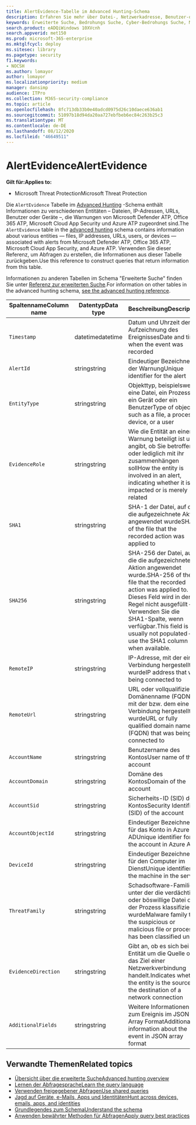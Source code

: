 ```yaml
---
title: AlertEvidence-Tabelle im Advanced Hunting-Schema
description: Erfahren Sie mehr über Datei-, Netzwerkadresse, Benutzer-oder Geräteinformationen, die mit generierten Warnungen in der AlertEvidence-Tabelle des Advanced Hunting-Schemas verknüpft sind.
keywords: Erweiterte Suche, Bedrohungs Suche, Cyber-Bedrohungs Suche, Microsoft Threat Protection, Microsoft 365, MTP, m365, Suche, Abfrage, Telemetrie, Schemareferenz, Kusto, Tabelle, Spalte, Datentyp, Beschreibung, alertinfo, Warnung, Entitäten, Evidence, File, IP-Adresse, Gerät, Computer, Benutzer, Konto
search.product: eADQiWindows 10XVcnh
search.appverid: met150
ms.prod: microsoft-365-enterprise
ms.mktglfcycl: deploy
ms.sitesec: library
ms.pagetype: security
f1.keywords:
- NOCSH
ms.author: lomayor
author: lomayor
ms.localizationpriority: medium
manager: dansimp
audience: ITPro
ms.collection: M365-security-compliance
ms.topic: article
ms.openlocfilehash: 8fc713db33b0e40adcd0975d26c10daece636ab1
ms.sourcegitcommit: 51097b18d94da20aa727ebfbeb6ec84c263b25c3
ms.translationtype: MT
ms.contentlocale: de-DE
ms.lasthandoff: 08/12/2020
ms.locfileid: "46649511"
---
```

# <a name="alertevidence"></a><span data-ttu-id="98ca0-104">AlertEvidence</span><span class="sxs-lookup"><span data-stu-id="98ca0-104">AlertEvidence</span></span>

<span data-ttu-id="98ca0-105">**Gilt für:**</span><span class="sxs-lookup"><span data-stu-id="98ca0-105">**Applies to:**</span></span>
- <span data-ttu-id="98ca0-106">Microsoft Threat Protection</span><span class="sxs-lookup"><span data-stu-id="98ca0-106">Microsoft Threat Protection</span></span>

<span data-ttu-id="98ca0-107">Die `AlertEvidence` Tabelle im [Advanced Hunting](advanced-hunting-overview.md) -Schema enthält Informationen zu verschiedenen Entitäten – Dateien, IP-Adressen, URLs, Benutzer oder Geräte –, die Warnungen von Microsoft Defender ATP, Office 365 ATP, Microsoft Cloud App Security und Azure ATP zugeordnet sind.</span><span class="sxs-lookup"><span data-stu-id="98ca0-107">The `AlertEvidence` table in the [advanced hunting](advanced-hunting-overview.md) schema contains information about various entities — files, IP addresses, URLs, users, or devices — associated with alerts from Microsoft Defender ATP, Office 365 ATP, Microsoft Cloud App Security, and Azure ATP.</span></span> <span data-ttu-id="98ca0-108">Verwenden Sie dieser Referenz, um Abfragen zu erstellen, die Informationen aus dieser Tabelle zurückgeben.</span><span class="sxs-lookup"><span data-stu-id="98ca0-108">Use this reference to construct queries that return information from this table.</span></span>

<span data-ttu-id="98ca0-109">Informationen zu anderen Tabellen im Schema "Erweiterte Suche" finden Sie unter [Referenz zur erweiterten Suche](advanced-hunting-schema-tables.md).</span><span class="sxs-lookup"><span data-stu-id="98ca0-109">For information on other tables in the advanced hunting schema, [see the advanced hunting reference](advanced-hunting-schema-tables.md).</span></span>

| <span data-ttu-id="98ca0-110">Spaltenname</span><span class="sxs-lookup"><span data-stu-id="98ca0-110">Column name</span></span> | <span data-ttu-id="98ca0-111">Datentyp</span><span class="sxs-lookup"><span data-stu-id="98ca0-111">Data type</span></span> | <span data-ttu-id="98ca0-112">Beschreibung</span><span class="sxs-lookup"><span data-stu-id="98ca0-112">Description</span></span> |
|-------------|-----------|-------------|
| `Timestamp` | <span data-ttu-id="98ca0-113">datetime</span><span class="sxs-lookup"><span data-stu-id="98ca0-113">datetime</span></span> | <span data-ttu-id="98ca0-114">Datum und Uhrzeit der Aufzeichnung des Ereignisses</span><span class="sxs-lookup"><span data-stu-id="98ca0-114">Date and time when the event was recorded</span></span> |
| `AlertId` | <span data-ttu-id="98ca0-115">string</span><span class="sxs-lookup"><span data-stu-id="98ca0-115">string</span></span> | <span data-ttu-id="98ca0-116">Eindeutiger Bezeichner der Warnung</span><span class="sxs-lookup"><span data-stu-id="98ca0-116">Unique identifier for the alert</span></span> |
| `EntityType` | <span data-ttu-id="98ca0-117">string</span><span class="sxs-lookup"><span data-stu-id="98ca0-117">string</span></span> | <span data-ttu-id="98ca0-118">Objekttyp, beispielsweise eine Datei, ein Prozess, ein Gerät oder ein Benutzer</span><span class="sxs-lookup"><span data-stu-id="98ca0-118">Type of object, such as a file, a process, a device, or a user</span></span> |
| `EvidenceRole` | <span data-ttu-id="98ca0-119">string</span><span class="sxs-lookup"><span data-stu-id="98ca0-119">string</span></span> | <span data-ttu-id="98ca0-120">Wie die Entität an einer Warnung beteiligt ist und angibt, ob Sie betroffen ist oder lediglich mit ihr zusammenhängen soll</span><span class="sxs-lookup"><span data-stu-id="98ca0-120">How the entity is involved in an alert, indicating whether it is impacted or is merely related</span></span> |
| `SHA1` | <span data-ttu-id="98ca0-121">string</span><span class="sxs-lookup"><span data-stu-id="98ca0-121">string</span></span> | <span data-ttu-id="98ca0-122">SHA-1 der Datei, auf die die aufgezeichnete Aktion angewendet wurde</span><span class="sxs-lookup"><span data-stu-id="98ca0-122">SHA-1 of the file that the recorded action was applied to</span></span> |
| `SHA256` | <span data-ttu-id="98ca0-123">string</span><span class="sxs-lookup"><span data-stu-id="98ca0-123">string</span></span> | <span data-ttu-id="98ca0-124">SHA-256 der Datei, auf die die aufgezeichnete Aktion angewendet wurde.</span><span class="sxs-lookup"><span data-stu-id="98ca0-124">SHA-256 of the file that the recorded action was applied to.</span></span> <span data-ttu-id="98ca0-125">Dieses Feld wird in der Regel nicht ausgefüllt – Verwenden Sie die SHA1-Spalte, wenn verfügbar.</span><span class="sxs-lookup"><span data-stu-id="98ca0-125">This field is usually not populated — use the SHA1 column when available.</span></span> |
| `RemoteIP` | <span data-ttu-id="98ca0-126">string</span><span class="sxs-lookup"><span data-stu-id="98ca0-126">string</span></span> | <span data-ttu-id="98ca0-127">IP-Adresse, mit der eine Verbindung hergestellt wurde</span><span class="sxs-lookup"><span data-stu-id="98ca0-127">IP address that was being connected to</span></span> |
| `RemoteUrl` | <span data-ttu-id="98ca0-128">string</span><span class="sxs-lookup"><span data-stu-id="98ca0-128">string</span></span> | <span data-ttu-id="98ca0-129">URL oder vollqualifizierter Domänenname (FQDN), mit der bzw. dem eine Verbindung hergestellt wurde</span><span class="sxs-lookup"><span data-stu-id="98ca0-129">URL or fully qualified domain name (FQDN) that was being connected to</span></span> |
| `AccountName` | <span data-ttu-id="98ca0-130">string</span><span class="sxs-lookup"><span data-stu-id="98ca0-130">string</span></span> | <span data-ttu-id="98ca0-131">Benutzername des Kontos</span><span class="sxs-lookup"><span data-stu-id="98ca0-131">User name of the account</span></span> |
| `AccountDomain` | <span data-ttu-id="98ca0-132">string</span><span class="sxs-lookup"><span data-stu-id="98ca0-132">string</span></span> | <span data-ttu-id="98ca0-133">Domäne des Kontos</span><span class="sxs-lookup"><span data-stu-id="98ca0-133">Domain of the account</span></span> |
| `AccountSid` | <span data-ttu-id="98ca0-134">string</span><span class="sxs-lookup"><span data-stu-id="98ca0-134">string</span></span> | <span data-ttu-id="98ca0-135">Sicherheits-ID (SID) des Kontos</span><span class="sxs-lookup"><span data-stu-id="98ca0-135">Security Identifier (SID) of the account</span></span> |
| `AccountObjectId` | <span data-ttu-id="98ca0-136">string</span><span class="sxs-lookup"><span data-stu-id="98ca0-136">string</span></span> | <span data-ttu-id="98ca0-137">Eindeutiger Bezeichner für das Konto in Azure AD</span><span class="sxs-lookup"><span data-stu-id="98ca0-137">Unique identifier for the account in Azure AD</span></span> |
| `DeviceId` | <span data-ttu-id="98ca0-138">string</span><span class="sxs-lookup"><span data-stu-id="98ca0-138">string</span></span> | <span data-ttu-id="98ca0-139">Eindeutiger Bezeichner für den Computer im Dienst</span><span class="sxs-lookup"><span data-stu-id="98ca0-139">Unique identifier for the machine in the service</span></span> |
| `ThreatFamily` | <span data-ttu-id="98ca0-140">string</span><span class="sxs-lookup"><span data-stu-id="98ca0-140">string</span></span> | <span data-ttu-id="98ca0-141">Schadsoftware-Familie, unter der die verdächtige oder böswillige Datei oder der Prozess klassifiziert wurde</span><span class="sxs-lookup"><span data-stu-id="98ca0-141">Malware family that the suspicious or malicious file or process has been classified under</span></span> |
| `EvidenceDirection` | <span data-ttu-id="98ca0-142">string</span><span class="sxs-lookup"><span data-stu-id="98ca0-142">string</span></span> | <span data-ttu-id="98ca0-143">Gibt an, ob es sich bei der Entität um die Quelle oder das Ziel einer Netzwerkverbindung handelt.</span><span class="sxs-lookup"><span data-stu-id="98ca0-143">Indicates whether the entity is the source or the destination of a network connection</span></span> |
| `AdditionalFields` | <span data-ttu-id="98ca0-144">string</span><span class="sxs-lookup"><span data-stu-id="98ca0-144">string</span></span> | <span data-ttu-id="98ca0-145">Weitere Informationen zum Ereignis im JSON-Array Format</span><span class="sxs-lookup"><span data-stu-id="98ca0-145">Additional information about the event in JSON array format</span></span> |

## <a name="related-topics"></a><span data-ttu-id="98ca0-146">Verwandte Themen</span><span class="sxs-lookup"><span data-stu-id="98ca0-146">Related topics</span></span>
- [<span data-ttu-id="98ca0-147">Übersicht über die erweiterte Suche</span><span class="sxs-lookup"><span data-stu-id="98ca0-147">Advanced hunting overview</span></span>](advanced-hunting-overview.md)
- [<span data-ttu-id="98ca0-148">Lernen der Abfragesprache</span><span class="sxs-lookup"><span data-stu-id="98ca0-148">Learn the query language</span></span>](advanced-hunting-query-language.md)
- [<span data-ttu-id="98ca0-149">Verwenden freigegebener Abfragen</span><span class="sxs-lookup"><span data-stu-id="98ca0-149">Use shared queries</span></span>](advanced-hunting-shared-queries.md)
- [<span data-ttu-id="98ca0-150">Jagd auf Geräte, e-Mails, Apps und Identitäten</span><span class="sxs-lookup"><span data-stu-id="98ca0-150">Hunt across devices, emails, apps, and identities</span></span>](advanced-hunting-query-emails-devices.md)
- [<span data-ttu-id="98ca0-151">Grundlegendes zum Schema</span><span class="sxs-lookup"><span data-stu-id="98ca0-151">Understand the schema</span></span>](advanced-hunting-schema-tables.md)
- [<span data-ttu-id="98ca0-152">Anwenden bewährter Methoden für Abfragen</span><span class="sxs-lookup"><span data-stu-id="98ca0-152">Apply query best practices</span></span>](advanced-hunting-best-practices.md)
